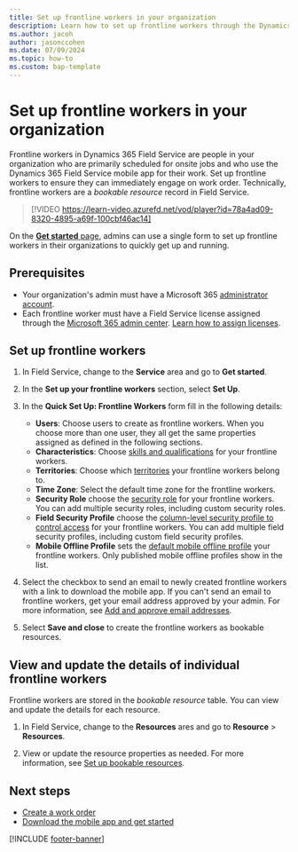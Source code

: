 ```yaml
---
title: Set up frontline workers in your organization
description: Learn how to set up frontline workers through the Dynamics 365 Field Service get started page.
ms.author: jacoh
author: jasonccohen
ms.date: 07/09/2024
ms.topic: how-to
ms.custom: bap-template
---
```


# Set up frontline workers in your organization

Frontline workers in Dynamics 365 Field Service are people in your organization who are primarily scheduled for onsite jobs and who use the Dynamics 365 Field Service mobile app for their work. Set up frontline workers to ensure they can immediately engage on work order. Technically, frontline workers are a *bookable resource* record in Field Service.

> [!VIDEO https://learn-video.azurefd.net/vod/player?id=78a4ad09-8320-4895-a69f-100cbf46ac14]

On the [**Get started** page](field-service-get-started.md), admins can use a single form to set up frontline workers in their organizations to quickly get up and running.

## Prerequisites

- Your organization's admin must have a Microsoft 365 [administrator account](/microsoft-365/admin/add-users/about-admin-roles).
- Each frontline worker must have a Field Service license assigned through the [Microsoft 365 admin center](https://admin.microsoft.com). [Learn how to assign licenses](/microsoft-365/admin/manage/assign-licenses-to-users).

## Set up frontline workers

1. In Field Service, change to the **Service** area and go to **Get started**.

1. In the **Set up your frontline workers** section, select **Set Up**.

1. In the **Quick Set Up: Frontline Workers** form fill in the following details:

   - **Users**: Choose users to create as frontline workers. When you choose more than one user, they all get the same properties assigned as defined in the following sections.
   - **Characteristics**: Choose [skills and qualifications](set-up-characteristics.md) for your frontline workers.
   - **Territories**: Choose which [territories](set-up-territories.md) your frontline workers belong to.
   - **Time Zone**: Select the default time zone for the frontline workers.
   - **Security Role** choose the [security role](/power-platform/admin/security-roles-privileges) for your frontline workers. You can add multiple security roles, including custom security roles.
   - **Field Security Profile** choose the [column-level security profile to control access](/power-platform/admin/field-level-security) for your frontline workers. You can add multiple field security profiles, including custom field security profiles.
   - **Mobile Offline Profile** sets the [default mobile offline profile](mobile/best-practices-limitations-offline-profile.md) your frontline workers. Only published mobile offline profiles show in the list.

1. Select the checkbox to send an email to newly created frontline workers with a link to download the mobile app. If you can't send an email to frontline workers, get your email address approved by your admin. For more information, see [Add and approve email addresses](frontline-worker-set-up-email-approval.md).

1. Select **Save and close** to create the frontline workers as bookable resources.

## View and update the details of individual frontline workers

Frontline workers are stored in the *bookable resource* table. You can view and update the details for each resource.

1. In Field Service, change to the **Resources** ares and go to **Resource** > **Resources**.

1. View or update the resource properties as needed. For more information, see [Set up bookable resources](set-up-bookable-resources.md).

## Next steps

- [Create a work order](create-work-order.md)
- [Download the mobile app and get started](mobile/download-mobile-app.md)

[!INCLUDE [footer-banner](../includes/footer-banner.md)]

